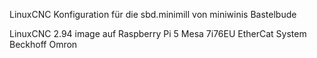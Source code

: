 LinuxCNC Konfiguration für die sbd.minimill von miniwinis Bastelbude

LinuxCNC 2.94 image auf Raspberry Pi 5
Mesa 7i76EU
EtherCat System
Beckhoff
Omron
